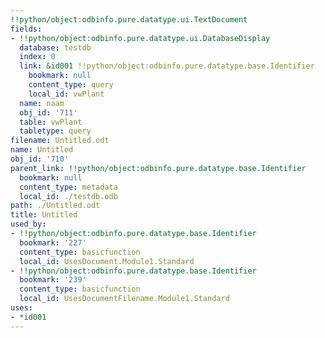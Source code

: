 ```yaml
---
!!python/object:odbinfo.pure.datatype.ui.TextDocument
fields:
- !!python/object:odbinfo.pure.datatype.ui.DatabaseDisplay
  database: testdb
  index: 0
  link: &id001 !!python/object:odbinfo.pure.datatype.base.Identifier
    bookmark: null
    content_type: query
    local_id: vwPlant
  name: naam
  obj_id: '711'
  table: vwPlant
  tabletype: query
filename: Untitled.odt
name: Untitled
obj_id: '710'
parent_link: !!python/object:odbinfo.pure.datatype.base.Identifier
  bookmark: null
  content_type: metadata
  local_id: ./testdb.odb
path: ./Untitled.odt
title: Untitled
used_by:
- !!python/object:odbinfo.pure.datatype.base.Identifier
  bookmark: '227'
  content_type: basicfunction
  local_id: UsesDocument.Module1.Standard
- !!python/object:odbinfo.pure.datatype.base.Identifier
  bookmark: '239'
  content_type: basicfunction
  local_id: UsesDocumentFilename.Module1.Standard
uses:
- *id001
---
```

